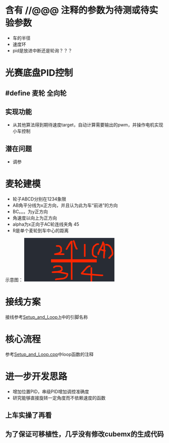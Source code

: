 # 含有 //@@@ 注释的参数为待测或待实验参数
* 车的半径
* 速度环
* pid是放进中断还是轮询？？？

# 光赛底盘PID控制
## #define 麦轮 全向轮
## 实现功能
* 从其他算法得到期待速度target，自动计算需要输出的pwm，并操作电机实现小车控制
## 潜在问题
* 调参
# 麦轮建模

* 轮子ABCD分别在1234象限
* AB角平分线为x正方向，并且认为此为车“前进”的方向
* BC。。。为y正方向
* 角速度以向上为正方向
* alpha为x正向于AC轮连线夹角 45
* R是单个麦轮到车中心的距离

示意图：
![demo.png](demo.png)


# 接线方案
接线参考[Setup_and_Loop.h](Core/Inc/Setup_and_Loop.h)中的引脚名称

# 核心流程
参考[Setup_and_Loop.cpp](Core/Src/Setup_and_Loop.cpp)中loop函数的注释

# 进一步开发思路
* 增加位置PID，串级PID增加调控准确度
* 研究能够直接旋转一定角度而不依赖速度的函数

## 上车实操了再看
## 为了保证可移植性，几乎没有修改cubemx的生成代码